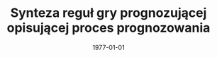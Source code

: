 ---
# Documentation: https://wowchemy.com/docs/managing-content/

title: Synteza reguł gry prognozującej opisującej proces prognozowania
subtitle: ''
summary: ''
authors:
- markowska-kaczmar
tags: []
categories: []
date: '1977-01-01'
lastmod: 2022-10-07T04:55:59Z
featured: false
draft: false

# Featured image
# To use, add an image named `featured.jpg/png` to your page's folder.
# Focal points: Smart, Center, TopLeft, Top, TopRight, Left, Right, BottomLeft, Bottom, BottomRight.
image:
  caption: ''
  focal_point: ''
  preview_only: false

# Projects (optional).
#   Associate this post with one or more of your projects.
#   Simply enter your project's folder or file name without extension.
#   E.g. `projects = ["internal-project"]` references `content/project/deep-learning/index.md`.
#   Otherwise, set `projects = []`.
projects: []
publishDate: '2022-10-07T04:55:58.688493Z'
publication_types:
- '4'
abstract: ''
publication: ''
---